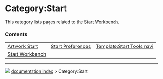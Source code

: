 # Category:Start
This category lists pages related to the [Start Workbench](Start_Workbench.md).

### Contents

|     |     |     |
| --- | --- | --- |
| [Artwork Start](Artwork_Start.md) | [Start Preferences](Start_Preferences.md) | [Template:Start Tools navi](Template_Start_Tools_navi.md) |
| [Start Workbench](Start_Workbench.md) |



---
![](images/Right_arrow.png) [documentation index](../README.md) > Category:Start
